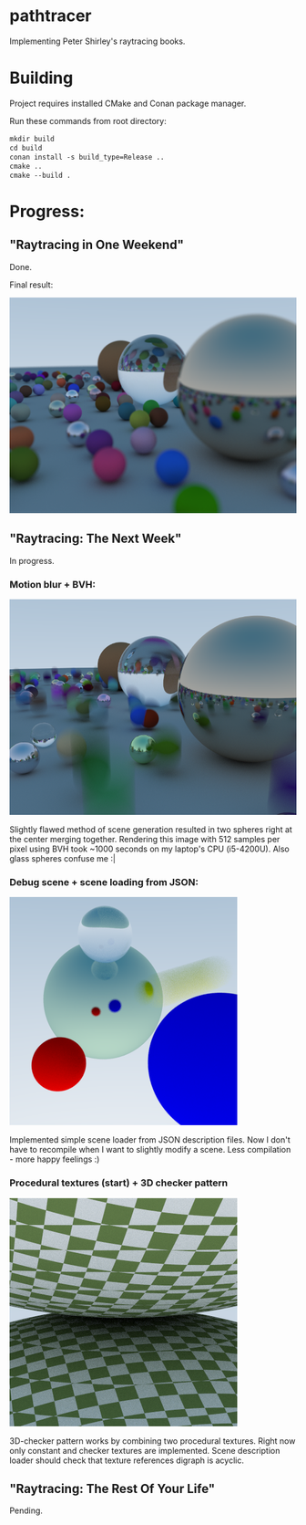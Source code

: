 # pathtracer
Implementing Peter Shirley's raytracing books.

# Building

Project requires installed CMake and Conan package manager.

Run these commands from root directory:
```
mkdir build
cd build
conan install -s build_type=Release ..
cmake ..
cmake --build .
```

# Progress:

## "Raytracing in One Weekend"

Done.

Final result:

![RTIOW-final](https://github.com/agordeevw/pathtracer/blob/master/images/RTIOW-final.png)

## "Raytracing: The Next Week"

In progress.

### Motion blur + BVH:

![MotionBlur-BVH](https://github.com/agordeevw/pathtracer/blob/master/images/MotionBlur-BVH.png)

Slightly flawed method of scene generation resulted in two spheres right at the center merging together. Rendering this image with 512 samples per pixel using BVH took ~1000 seconds on my laptop's CPU (i5-4200U). Also glass spheres confuse me :|

### Debug scene + scene loading from JSON:

![DebugScene+SceneLoading](https://github.com/agordeevw/pathtracer/blob/master/images/DebugScene+SceneLoading.png)

Implemented simple scene loader from JSON description files. Now I don't have to recompile when I want to slightly modify a scene. Less compilation - more happy feelings :)

### Procedural textures (start) + 3D checker pattern

![3D-checker](https://github.com/agordeevw/pathtracer/blob/master/images/Textures-3DChecker.png)

3D-checker pattern works by combining two procedural textures. Right now only constant and checker textures are implemented. Scene description loader should check that texture references digraph is acyclic.

## "Raytracing: The Rest Of Your Life"

Pending.

